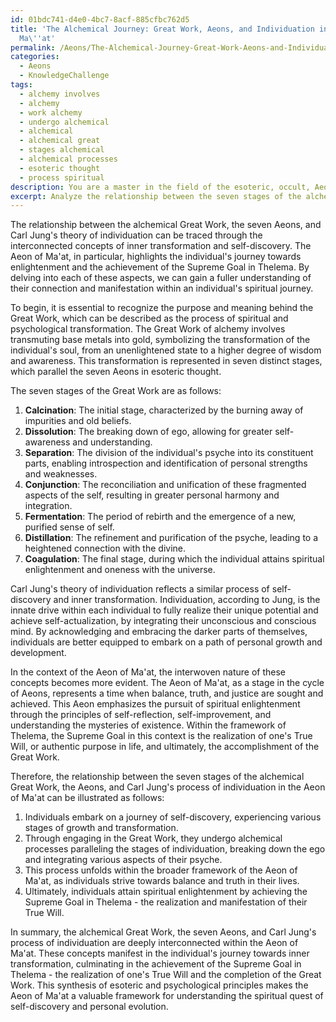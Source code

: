 ```yaml
---
id: 01bdc741-d4e0-4bc7-8acf-885cfbc762d5
title: 'The Alchemical Journey: Great Work, Aeons, and Individuation in the Aeon of
  Ma\''at'
permalink: /Aeons/The-Alchemical-Journey-Great-Work-Aeons-and-Individuation-in-the-Aeon-of-Maat/
categories:
  - Aeons
  - KnowledgeChallenge
tags:
  - alchemy involves
  - alchemy
  - work alchemy
  - undergo alchemical
  - alchemical
  - alchemical great
  - stages alchemical
  - alchemical processes
  - esoteric thought
  - process spiritual
description: You are a master in the field of the esoteric, occult, Aeons and Education. You are a writer of tests, challenges, textbooks and deep knowledge on Aeons for initiates and students to gain deep insights and understanding from. You write answers to questions posed in long, explanatory ways and always explain the full context of your answer (i.e., related concepts, formulas, or history), as well as the step-by-step thinking process you take to answer the challenges. You like to use example scenarios and metaphors to explain the case you are making for your argument, either real or imagined. Summarize the key themes, ideas, and conclusions at the end.
excerpt: Analyze the relationship between the seven stages of the alchemical Great Work (represented by the seven Aeons) and the process of individuation, as proposed by Carl Jung, in the context of the Aeon of Ma'at. How do these interconnected concepts manifest in the individual's journey toward inner transformation and the achievement of the Supreme Goal in Thelema?
---
```

The relationship between the alchemical Great Work, the seven Aeons, and Carl Jung's theory of individuation can be traced through the interconnected concepts of inner transformation and self-discovery. The Aeon of Ma'at, in particular, highlights the individual's journey towards enlightenment and the achievement of the Supreme Goal in Thelema. By delving into each of these aspects, we can gain a fuller understanding of their connection and manifestation within an individual's spiritual journey.

To begin, it is essential to recognize the purpose and meaning behind the Great Work, which can be described as the process of spiritual and psychological transformation. The Great Work of alchemy involves transmuting base metals into gold, symbolizing the transformation of the individual's soul, from an unenlightened state to a higher degree of wisdom and awareness. This transformation is represented in seven distinct stages, which parallel the seven Aeons in esoteric thought.

The seven stages of the Great Work are as follows:
1. **Calcination**: The initial stage, characterized by the burning away of impurities and old beliefs.
2. **Dissolution**: The breaking down of ego, allowing for greater self-awareness and understanding.
3. **Separation**: The division of the individual's psyche into its constituent parts, enabling introspection and identification of personal strengths and weaknesses.
4. **Conjunction**: The reconciliation and unification of these fragmented aspects of the self, resulting in greater personal harmony and integration.
5. **Fermentation**: The period of rebirth and the emergence of a new, purified sense of self.
6. **Distillation**: The refinement and purification of the psyche, leading to a heightened connection with the divine.
7. **Coagulation**: The final stage, during which the individual attains spiritual enlightenment and oneness with the universe.

Carl Jung's theory of individuation reflects a similar process of self-discovery and inner transformation. Individuation, according to Jung, is the innate drive within each individual to fully realize their unique potential and achieve self-actualization, by integrating their unconscious and conscious mind. By acknowledging and embracing the darker parts of themselves, individuals are better equipped to embark on a path of personal growth and development.

In the context of the Aeon of Ma'at, the interwoven nature of these concepts becomes more evident. The Aeon of Ma'at, as a stage in the cycle of Aeons, represents a time when balance, truth, and justice are sought and achieved. This Aeon emphasizes the pursuit of spiritual enlightenment through the principles of self-reflection, self-improvement, and understanding the mysteries of existence. Within the framework of Thelema, the Supreme Goal in this context is the realization of one's True Will, or authentic purpose in life, and ultimately, the accomplishment of the Great Work.

Therefore, the relationship between the seven stages of the alchemical Great Work, the Aeons, and Carl Jung's process of individuation in the Aeon of Ma'at can be illustrated as follows:

1. Individuals embark on a journey of self-discovery, experiencing various stages of growth and transformation.
2. Through engaging in the Great Work, they undergo alchemical processes paralleling the stages of individuation, breaking down the ego and integrating various aspects of their psyche.
3. This process unfolds within the broader framework of the Aeon of Ma'at, as individuals strive towards balance and truth in their lives.
4. Ultimately, individuals attain spiritual enlightenment by achieving the Supreme Goal in Thelema - the realization and manifestation of their True Will.

In summary, the alchemical Great Work, the seven Aeons, and Carl Jung's process of individuation are deeply interconnected within the Aeon of Ma'at. These concepts manifest in the individual's journey towards inner transformation, culminating in the achievement of the Supreme Goal in Thelema - the realization of one's True Will and the completion of the Great Work. This synthesis of esoteric and psychological principles makes the Aeon of Ma'at a valuable framework for understanding the spiritual quest of self-discovery and personal evolution.

